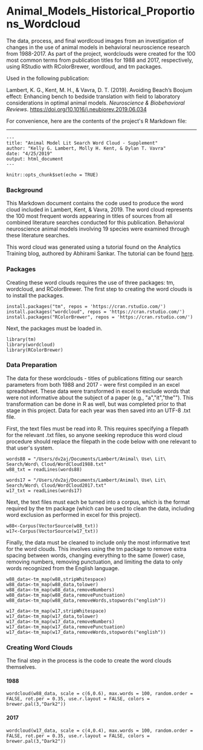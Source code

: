 # Animal_Models_Historical_Proportions_Wordcloud
The data, process, and final wordlcoud images from an investigation of changes in the use of animal models in behavioral neuroscience research from 1988-2017. As part of the project, wordclouds were created for the 100 most common terms from publication titles for 1988 and 2017, respectively, using RStudio with RColorBrewer, wordloud, and tm packages.

Used in the following publication:

Lambert, K. G., Kent, M. H., & Vavra, D. T. (2019). Avoiding Beach’s Boojum effect: Enhancing bench to bedside translation with field to laboratory considerations in optimal animal models. *Neuroscience & Biobehavioral Reviews*. https://doi.org/10.1016/j.neubiorev.2019.06.034

For convenience, here are the contents of the project's R Markdown file:

---

```
---
title: "Animal Model Lit Search Word Cloud - Supplement"
author: "Kelly G. Lambert, Molly H. Kent, & Dylan T. Vavra"
date: "4/25/2019"
output: html_document
---
```

```{r setup, include=FALSE}
knitr::opts_chunk$set(echo = TRUE)
```

### Background

This Markdown document contains the code used to produce the word cloud included in Lambert, Kent, & Vavra, 2019. The word cloud represents the 100 most frequent words appearing in titles of sources from all combined literature searches conducted for this publication. Behavioral neuroscience animal models involving 19 species were examined through these literature searches.

This word cloud was generated using a tutorial found on the Analytics Training blog, authored by Abhirami Sankar. The tutorial can be found [here](https://analyticstraining.com/how-to-create-a-word-cloud-in-r/).


### Packages

Creating these word clouds requires the use of three packages: tm, wordcloud, and RColorBrewer. The first step to creating the word clouds is to install the packages.

```{r install packages, eval=FALSE}
install.packages("tm", repos = 'https://cran.rstudio.com/')
install.packages("wordcloud", repos = 'https://cran.rstudio.com/')
install.packages("RColorBrewer", repos = 'https://cran.rstudio.com/')
```

Next, the packages must be loaded in.

```{r load packages}
library(tm)
library(wordcloud)
library(RColorBrewer)
```

### Data Preparation

The data for these wordclouds - titles of publications fitting our search parameters from both 1988 and 2017 - were first compiled in an excel spreadsheet. These data were transformed in excel to exclude words that were not informative about the subject of a paper (e.g., "a","it","the""). This transformation can be done in R as well, but was completed prior to that stage in this project. Data for each year was then saved into an UTF-8 .txt file.

First, the text files must be read into R. This requires specifying a filepath for the relevant .txt files, so anyone seeking reproduce this word cloud procedure should replace the filepath in the code below with one relevant to that user's system.

```{r data pulling 88, warning=FALSE}
words88 = "/Users/dv2aj/Documents/Lambert/Animal\ Use\ Lit\ Search/Word\ Cloud/WordCloud1988.txt"
w88_txt = readLines(words88)
```

```{r data pulling 17, warning=FALSE}
words17 = "/Users/dv2aj/Documents/Lambert/Animal\ Use\ Lit\ Search/Word\ Cloud/WordCloud2017.txt"
w17_txt = readLines(words17)
```

Next, the text files must each be turned into a corpus, which is the format required by the tm package (which can be used to clean the data, including word exclusion as performed in excel for this project).

```{r corpus creation}
w88<-Corpus(VectorSource(w88_txt))
w17<-Corpus(VectorSource(w17_txt))
```

Finally, the data must be cleaned to include only the most informative text for the word clouds. This involves using the tm package to remove extra spacing between words, changing everything to the same (lower) case, removing numbers, removing punctuation, and limiting the data to only words recognized from the English language.


```{r clean 88 data, warning=FALSE}
w88_data<-tm_map(w88,stripWhitespace)
w88_data<-tm_map(w88_data,tolower)
w88_data<-tm_map(w88_data,removeNumbers)
w88_data<-tm_map(w88_data,removePunctuation)
w88_data<-tm_map(w88_data,removeWords,stopwords("english"))
```

```{r clean 17 data, warning=FALSE}
w17_data<-tm_map(w17,stripWhitespace)
w17_data<-tm_map(w17_data,tolower)
w17_data<-tm_map(w17_data,removeNumbers)
w17_data<-tm_map(w17_data,removePunctuation)
w17_data<-tm_map(w17_data,removeWords,stopwords("english"))
```


### Creating Word Clouds

The final step in the process is the code to create the word clouds themselves.

#### 1988

```{r 1988 cloud}
wordcloud(w88_data, scale = c(6,0.6), max.words = 100, random.order = FALSE, rot.per = 0.35, use.r.layout = FALSE, colors = brewer.pal(3,"Dark2"))
```

#### 2017

```{r 2017 cloud}
wordcloud(w17_data, scale = c(4,0.4), max.words = 100, random.order = FALSE, rot.per = 0.35, use.r.layout = FALSE, colors = brewer.pal(3,"Dark2"))
```

